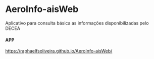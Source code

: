 # AeroInfo-aisWeb
Aplicativo para consulta básica as informações disponibilizadas pelo DECEA

#### APP
https://raphaelfsoliveira.github.io/AeroInfo-aisWeb/
